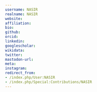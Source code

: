 ```yaml
---
username: NASIR
realname: NASIR
website: 
affiliation: 
bio: 
github: 
orcid: 
linkedin: 
googlescholar: 
wikidata: 
twitter: 
mastodon-url: 
meta:
instagram:
redirect_from:
- /index.php/User:NASIR
- /index.php/Special:Contributions/NASIR
---
```

